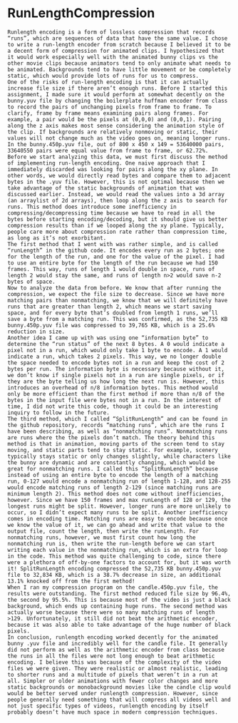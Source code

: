 # RunLengthCompression

    Runlength encoding is a form of lossless compression that records “runs”, which are sequences of data that have the same value. I chose to write a run-length encoder from scratch because I believed it to be a decent form of compression for animated clips. I hypothesized that it would work especially well with the animated bunny clips vs the other movie clips because animators tend to only animate what needs to be animated. Backgrounds tend to have little movement or be completely static, which would provide lots of runs for us to compress.
    One of the risks of run-length encoding is that it can actually increase file size if there aren’t enough runs. Before I started this assignment, I made sure it would perform at somewhat decently on the bunny.yuv file by changing the boilerplate huffman encoder from class to record the pairs of unchanging pixels from frame to frame. To clarify, frame by frame means examining pairs along frames. For example, a pair would be the pixels at (0,0,0) and (0,0,1). Pairing along the z axis makes most sense considering the animation style of the clip. If backgrounds are relatively nonmoving or static, their values will not change much as the video goes on, meaning longer runs. In the bunny.450p.yuv file, out of 800 x 450 x 149 = 53640000 pairs, 33640550 pairs were equal value from frame to frame, or 62.72%.
    Before we start analyzing this data, we must first discuss the method of implementing run-length encoding. One naive approach that I immediately discarded was looking for pairs along the xy plane. In other words, we would directly read bytes and compare them to adjacent bytes in the .yuv file. However, this is not optimal because then we take advantage of the static backgrounds of animation that was discussed earlier. Instead, we would read the values into a 3d array (an arraylist of 2d arrays), then loop along the z axis to search for runs. This method does introduce some inefficiency in compressing/decompressing time because we have to read in all the bytes before starting encoding/decoding, but it should give us better compression results than if we looped along the xy plane. Typically, people care more about compression rate rather than compression time, as long as it’s not exorbitant.
    The first method that I went with was rather simple, and is called “runLength” in the github code. It encodes every run as 2 bytes; one for the length of the run, and one for the value of the pixel. I had to use an entire byte for the length of the run because we had 150 frames. This way, runs of length 1 would double in space, runs of length 2 would stay the same, and runs of length n>2 would save n-2 bytes of space.
    Now to analyze the data from before. We know that after running the compression, we expect the file size to decrease. Since we have more matching pairs than nonmatching, we know that we will definitely have runs that are greater than length 2, which means we start saving space, and for every byte that’s doubled from length 1 runs, we’ll save a byte from a matching run. This was confirmed, as the 52,735 KB bunny.450p.yuv file was compressed to 39,765 KB, which is a 25.6% reduction in size.
    Another idea I came up with was using one “information byte” to determine the “run status” of the next 8 bytes. A 0 would indicate a pixel not in a run, which would only take 1 byte to encode. A 1 would indicate a run, which takes 2 pixels. This way, we no longer double the space needed to encode bytes not in a run and keep the cost of 2 bytes per run. The information byte is necessary because without it, we don’t know if single pixels not in a run are single pixels, or if they are the byte telling us how long the next run is. However, this introduces an overhead of n/8 information bytes. This method would only be more efficient than the first method if more than n/8 of the bytes in the input file were bytes not in a run. In the interest of time, I did not write this code, though it could be an interesting inquiry to follow in the future.
    The third method, which I called “SplitRunLength” and can be found in the github repository, records “matching runs”, which are the runs I have been describing, as well as “nonmatching runs”. Nonmatching runs are runs where the the pixels don’t match. The theory behind this method is that in animation, moving parts of the screen tend to stay moving, and static parts tend to stay static. For example, scenery typically stays static or only changes slightly, while characters like the bunny are dynamic and are constantly changing, which would be great for nonmatching runs. I called this “SplitRunLength” because instead of using an entire byte to encode the length of a matching run, 0-127 would encode a nonmatching run of length 1-128, and 128-255 would encode matching runs of length 2-129 (since matching runs are minimum length 2). This method does not come without inefficiencies, however. Since we have 150 frames and max runLength of 128 or 129, the longest runs might be split. However, longer runs are more unlikely to occur, so I didn’t expect many runs to be split. Another inefficiency comes in encoding time. Matching runs are easy to encode because once we know the value of it, we can go ahead and write that value to the output file, count the length, then write the runLength. For nonmatching runs, however, we must first count how long the nonmatching run is, then write the run-length before we can start writing each value in the nonmatching run, which is an extra for loop in the code. This method was quite challenging to code, since there were a plethora of off-by-one factors to account for, but it was worth it! SplitRunLength encoding compressed the 52,735 KB bunny.450p.yuv file to 32,834 KB, which is a 38.7% decrease in size, an additional 13.1% knocked off from the first method!
    When I ran my compression program on the candle.450p.yuv file, the results were outstanding. The first method reduced file size by 96.4%, the second by 95.5%. This is because most of the video is just a black background, which ends up containing huge runs. The second method was actually worse because there were so many matching runs of length >129. Unfortunately, it still did not beat the arithmetic encoder, because it was also able to take advantage of the huge number of black pixels.
    In conclusion, runlength encoding worked decently for the animated bunny .yuv file and incredibly well for the candle file. It generally did not perform as well as the arithmetic encoder from class because the runs in all the files were not long enough to beat arithmetic encoding. I believe this was because of the complexity of the video files we were given. They were realistic or almost realistic, leading to shorter runs and a multitude of pixels that weren’t in a run at all. Simpler or older animations with fewer color changes and more static backgrounds or monobackground movies like the candle clip would would be better served under runlength compression. However, since people generally need something that will compress all videos well and not just specific types of videos, runlength encoding by itself probably doesn’t have much space in modern compression techniques.
